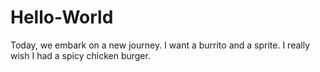 # Hello-World
Today, we embark on a new journey.
I want a burrito and a sprite.
I really wish I had a spicy chicken burger.
